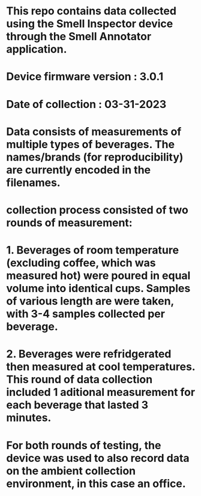 # This repo contains data collected using the Smell Inspector device through the Smell Annotator application.
# Device firmware version : 3.0.1
# Date of collection : 03-31-2023

# Data consists of measurements of multiple types of beverages. The names/brands (for reproducibility) are currently encoded in the filenames.

# collection process consisted of two rounds of measurement: 
# 1. Beverages of room temperature (excluding coffee, which was measured hot) were poured in equal volume into identical cups. Samples of various length are were taken, with 3-4 samples collected per beverage. 
# 2. Beverages were refridgerated then measured at cool temperatures. This round of data collection included 1 aditional measurement for each beverage that lasted 3 minutes.

# For both rounds of testing, the device was used to also record data on the ambient collection environment, in this case an office.